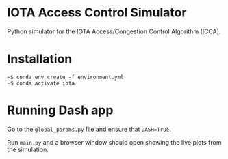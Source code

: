 # IOTA Access Control Simulator
Python simulator for the IOTA Access/Congestion Control Algorithm (ICCA).

# Installation

```console
~$ conda env create -f environment.yml
~$ conda activate iota
```

# Running Dash app
Go to the `global_params.py` file and ensure that `DASH=True`.

Run `main.py` and a browser window should open showing the live plots from the simulation.